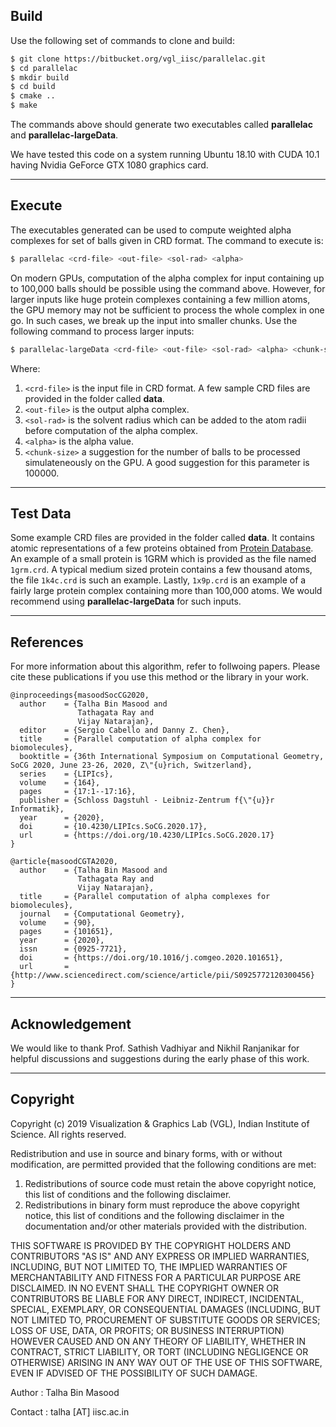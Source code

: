 ## Build

Use the following set of commands to clone and build:

```bash
$ git clone https://bitbucket.org/vgl_iisc/parallelac.git
$ cd parallelac
$ mkdir build
$ cd build
$ cmake ..
$ make
```

The commands above should generate two executables called **parallelac** and **parallelac-largeData**.

We have tested this code on a system running Ubuntu 18.10 with CUDA 10.1 having Nvidia GeForce GTX 1080 graphics card.

---

## Execute

The executables generated can be used to compute weighted alpha complexes for set of balls given in CRD format. The command to execute is:

```bash
$ parallelac <crd-file> <out-file> <sol-rad> <alpha>
```

On modern GPUs, computation of the alpha complex for input containing up to 100,000 balls should be possible using the command above. However, for larger inputs like huge protein complexes containing a few million atoms, the GPU memory may not be sufficient to process the whole complex in one go. In such cases, we break up the input into smaller chunks. Use the following command to process larger inputs:

```bash
$ parallelac-largeData <crd-file> <out-file> <sol-rad> <alpha> <chunk-size>
```

Where:

 1. `<crd-file>` is the input file in CRD format. A few sample CRD files are provided in the folder called **data**.
 2. `<out-file>` is the output alpha complex.
 3. `<sol-rad>` is the solvent radius which can be added to the atom radii before computation of the alpha complex.
 4. `<alpha>` is the alpha value.
 5. `<chunk-size>` a suggestion for the number of balls to be processed simulateneously on the GPU. A good suggestion for this parameter is 100000.

---

## Test Data

Some example CRD files are provided in the folder called **data**. It contains atomic representations of a few proteins obtained from [Protein Database](https://www.rcsb.org/). An example of a small protein is 1GRM which is provided as the file named `1grm.crd`. A typical medium sized protein contains a few thousand atoms, the file `1k4c.crd` is such an example. Lastly, `1x9p.crd` is an example of a fairly large protein complex containing more than 100,000 atoms. We would recommend using **parallelac-largeData** for such inputs.

---

## References

For more information about this algorithm, refer to follwoing papers. Please cite these publications if you use this method or the library in your work.


```
@inproceedings{masoodSocCG2020,
  author    = {Talha Bin Masood and
               Tathagata Ray and
               Vijay Natarajan},
  editor    = {Sergio Cabello and Danny Z. Chen},
  title     = {Parallel computation of alpha complex for biomolecules},
  booktitle = {36th International Symposium on Computational Geometry, SoCG 2020, June 23-26, 2020, Z\"{u}rich, Switzerland},
  series    = {LIPIcs},
  volume    = {164},
  pages     = {17:1--17:16},
  publisher = {Schloss Dagstuhl - Leibniz-Zentrum f{\"{u}}r Informatik},
  year      = {2020},
  doi       = {10.4230/LIPIcs.SoCG.2020.17},
  url       = {https://doi.org/10.4230/LIPIcs.SoCG.2020.17}
}

@article{masoodCGTA2020,
  author    = {Talha Bin Masood and
               Tathagata Ray and
               Vijay Natarajan},
  title     = {Parallel computation of alpha complexes for biomolecules},
  journal   = {Computational Geometry},
  volume    = {90},
  pages     = {101651},
  year      = {2020},
  issn      = {0925-7721},
  doi       = {https://doi.org/10.1016/j.comgeo.2020.101651},
  url       = {http://www.sciencedirect.com/science/article/pii/S0925772120300456}
}
```

---

## Acknowledgement

We would like to thank Prof. Sathish Vadhiyar and Nikhil Ranjanikar for helpful discussions and suggestions during the early phase of this work.

---

## Copyright

Copyright (c) 2019 Visualization & Graphics Lab (VGL), Indian Institute of Science. All rights reserved.

Redistribution and use in source and binary forms, with or without
modification, are permitted provided that the following conditions are met:

1. Redistributions of source code must retain the above copyright notice, this list of conditions and the following disclaimer.
2. Redistributions in binary form must reproduce the above copyright notice, this list of conditions and the following disclaimer in the documentation and/or other materials provided with the distribution.

THIS SOFTWARE IS PROVIDED BY THE COPYRIGHT HOLDERS AND CONTRIBUTORS "AS IS" AND
ANY EXPRESS OR IMPLIED WARRANTIES, INCLUDING, BUT NOT LIMITED TO, THE IMPLIED
WARRANTIES OF MERCHANTABILITY AND FITNESS FOR A PARTICULAR PURPOSE ARE
DISCLAIMED. IN NO EVENT SHALL THE COPYRIGHT OWNER OR CONTRIBUTORS BE LIABLE FOR
ANY DIRECT, INDIRECT, INCIDENTAL, SPECIAL, EXEMPLARY, OR CONSEQUENTIAL DAMAGES
(INCLUDING, BUT NOT LIMITED TO, PROCUREMENT OF SUBSTITUTE GOODS OR SERVICES;
LOSS OF USE, DATA, OR PROFITS; OR BUSINESS INTERRUPTION) HOWEVER CAUSED AND
ON ANY THEORY OF LIABILITY, WHETHER IN CONTRACT, STRICT LIABILITY, OR TORT
(INCLUDING NEGLIGENCE OR OTHERWISE) ARISING IN ANY WAY OUT OF THE USE OF THIS
SOFTWARE, EVEN IF ADVISED OF THE POSSIBILITY OF SUCH DAMAGE.
 
Author   : Talha Bin Masood

Contact  : talha [AT] iisc.ac.in